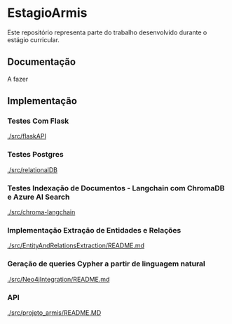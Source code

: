 # EstagioArmis

Este repositório representa parte do trabalho desenvolvido durante o estágio curricular.

## Documentação

A fazer

## Implementação

### Testes Com Flask

[./src/flaskAPI](./src/flaskAPI)

### Testes Postgres

[./src/relationalDB](./src/relationalDB)

### Testes Indexação de Documentos - Langchain com ChromaDB e Azure AI Search

[./src/chroma-langchain](./src/chroma-langchain)

### Implementação Extração de Entidades e Relações
[./src/EntityAndRelationsExtraction/README.md](./src/Neo4jIntegration/README.md)

### Geração de queries Cypher a partir de linguagem natural
[./src/Neo4jIntegration/README.md](./src/Neo4jIntegration/README.md)

### API

[./src/projeto_armis/README.MD](./src/projeto_armis/README.md)